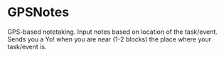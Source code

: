 GPSNotes
========

GPS-based notetaking. Input notes based on location of the task/event. Sends you a Yo! when you are near (1-2 blocks) the place where your task/event is.
